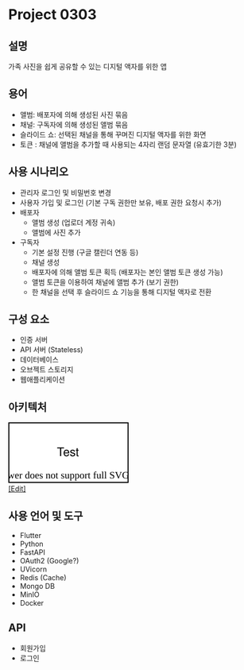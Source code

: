 # Project 0303
## 설명
가족 사진을 쉽게 공유할 수 있는 디지털 액자를 위한 앱

## 용어
* 앨범: 배포자에 의해 생성된 사진 묶음
* 채널: 구독자에 의해 생성된 앨범 묶음
* 슬라이드 쇼: 선택된 채널을 통해 꾸며진 디지털 액자를 위한 화면
* 토큰 : 채널에 앨범을 추가할 때 사용되는 4자리 랜덤 문자열 (유효기한 3분)

## 사용 시나리오
* 관리자 로그인 및 비밀번호 변경
* 사용자 가입 및 로그인 (기본 구독 권한만 보유, 배포 권한 요청시 추가)
* 배포자
  * 앨범 생성 (업로더 계정 귀속)
  * 앨범에 사진 추가
* 구독자
  * 기본 설정 진행 (구글 캘린더 연동 등)
  * 채널 생성
  * 배포자에 의해 앨범 토큰 획득 (배포자는 본인 앨범 토큰 생성 가능)
  * 앨범 토큰을 이용하여 채널에 앨범 추가 (보기 권한)
  * 한 채널을 선택 후 슬라이드 쇼 기능을 통해 디지털 액자로 전환

## 구성 요소
* 인증 서버
* API 서버 (Stateless)
* 데이터베이스
* 오브젝트 스토리지
* 웹애플리케이션

## 아키텍처
[![아키텍쳐](https://raw.githubusercontent.com/onetop21/Project0303/main/docs/images/archeture.svg "아키텍쳐")](https://viewer.diagrams.net/?highlight=0000ff&edit=_blank&layers=1&nav=1&title=archeture.drawio#Uhttps%3A%2F%2Fraw.githubusercontent.com%2Fonetop21%2FProject0303%2Fmain%2Fdocs%2Fassets%2Farcheture.drawio)<br>
[[Edit]](https://app.diagrams.net/#Honetop21%2FProject0303%2Fmain%2Fdocs%2Fassets%2Farcheture.drawio)

## 사용 언어 및 도구
* Flutter
* Python
 * FastAPI
  * OAuth2 (Google?)
 * UVicorn
* Redis (Cache)
* Mongo DB
* MinIO
* Docker

## API
* 회원가입
* 로그인
